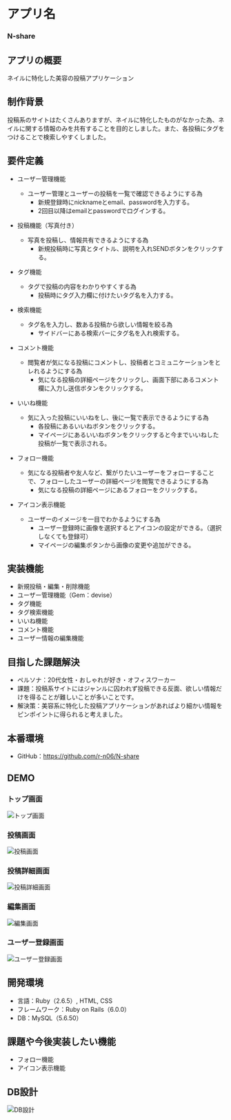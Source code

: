# アプリ名
### N-share

## アプリの概要
ネイルに特化した美容の投稿アプリケーション

## 制作背景
投稿系のサイトはたくさんありますが、ネイルに特化したものがなかった為、ネイルに関する情報のみを共有することを目的としました。また、各投稿にタグをつけることで検索しやすくしました。

## 要件定義
- ユーザー管理機能
  - ユーザー管理とユーザーの投稿を一覧で確認できるようにする為
    - 新規登録時にnicknameとemail、passwordを入力する。
    - 2回目以降はemailとpasswordでログインする。

- 投稿機能（写真付き）
  - 写真を投稿し、情報共有できるようにする為
    - 新規投稿時に写真とタイトル、説明を入れSENDボタンをクリックする。

- タグ機能
  - タグで投稿の内容をわかりやすくする為
    - 投稿時にタグ入力欄に付けたいタグ名を入力する。

- 検索機能
  - タグ名を入力し、数ある投稿から欲しい情報を絞る為
    - サイドバーにある検索バーにタグ名を入れ検索する。

- コメント機能
  - 閲覧者が気になる投稿にコメントし、投稿者とコミュニケーションをとレれるようにする為
    - 気になる投稿の詳細ページをクリックし、画面下部にあるコメント欄に入力し送信ボタンをクリックする。

- いいね機能
  - 気に入った投稿にいいねをし、後に一覧で表示できるようにする為
    - 各投稿にあるいいねボタンをクリックする。
    - マイページにあるいいねボタンをクリックすると今までいいねした投稿が一覧で表示される。

- フォロー機能
  - 気になる投稿者や友人など、繋がりたいユーザーをフォローすることで、フォローしたユーザーの詳細ページを閲覧できるようにする為
    - 気になる投稿の詳細ページにあるフォローをクリックする。

- アイコン表示機能
  - ユーザーのイメージを一目でわかるようにする為
    - ユーザー登録時に画像を選択するとアイコンの設定ができる。（選択しなくても登録可）
    - マイページの編集ボタンから画像の変更や追加ができる。


## 実装機能
- 新規投稿・編集・削除機能
- ユーザー管理機能（Gem：devise）
- タグ機能
- タグ検索機能
- いいね機能
- コメント機能
- ユーザー情報の編集機能

## 目指した課題解決
- ペルソナ：20代女性・おしゃれが好き・オフィスワーカー
- 課題：投稿系サイトにはジャンルに囚われず投稿できる反面、欲しい情報だけを得ることが難しいことが多いことです。
- 解決策：美容系に特化した投稿アプリケーションがあればより細かい情報をピンポイントに得られると考えました。

## 本番環境
- GitHub：https://github.com/r-n06/N-share

## DEMO
### トップ画面
![トップ画面](https://user-images.githubusercontent.com/71483157/103710986-b231ef00-4ff9-11eb-8177-9a8bb4858892.png)

### 投稿画面
![投稿画面](https://user-images.githubusercontent.com/71483157/103711243-5caa1200-4ffa-11eb-8f82-d8c6363950c7.jpeg)

### 投稿詳細画面
![投稿詳細画面](https://user-images.githubusercontent.com/71483157/103711316-7f3c2b00-4ffa-11eb-89cc-ab5ce224cb44.jpeg)

### 編集画面
![編集画面](https://user-images.githubusercontent.com/71483157/103711509-f1ad0b00-4ffa-11eb-8386-27d32af71006.jpeg)

### ユーザー登録画面
![ユーザー登録画面](https://user-images.githubusercontent.com/71483157/103711430-c1fe0300-4ffa-11eb-9ba1-e19f9c468728.jpeg)

## 開発環境
- 言語：Ruby（2.6.5）, HTML, CSS
- フレームワーク：Ruby on Rails（6.0.0）
- DB：MySQL（5.6.50）

## 課題や今後実装したい機能
- フォロー機能
- アイコン表示機能

## DB設計
![DB設計](https://user-images.githubusercontent.com/71483157/98918885-84f12500-2511-11eb-8eaa-3c72c74aa68f.jpeg)